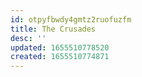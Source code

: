 ```yaml
---
id: otpyfbwdy4gmtz2ruofuzfm
title: The Crusades
desc: ''
updated: 1655510778520
created: 1655510774871
---
```


